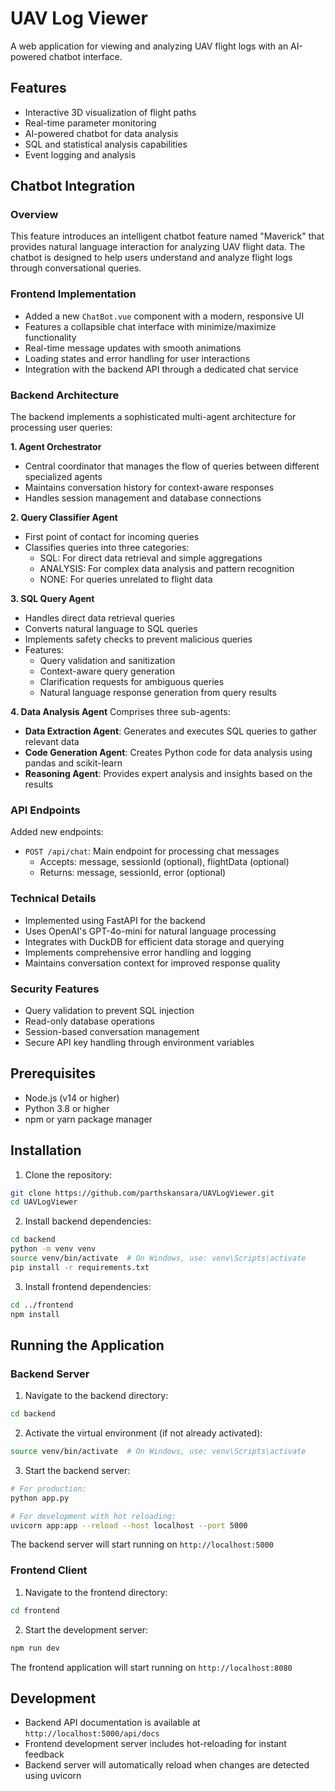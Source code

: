# UAV Log Viewer

A web application for viewing and analyzing UAV flight logs with an AI-powered chatbot interface.

## Features

- Interactive 3D visualization of flight paths
- Real-time parameter monitoring
- AI-powered chatbot for data analysis
- SQL and statistical analysis capabilities
- Event logging and analysis

## Chatbot Integration

### Overview
This feature introduces an intelligent chatbot feature named "Maverick" that provides natural language interaction for analyzing UAV flight data. The chatbot is designed to help users understand and analyze flight logs through conversational queries.

### Frontend Implementation
- Added a new `ChatBot.vue` component with a modern, responsive UI
- Features a collapsible chat interface with minimize/maximize functionality
- Real-time message updates with smooth animations
- Loading states and error handling for user interactions
- Integration with the backend API through a dedicated chat service

### Backend Architecture
The backend implements a sophisticated multi-agent architecture for processing user queries:

**1. Agent Orchestrator**
- Central coordinator that manages the flow of queries between different specialized agents
- Maintains conversation history for context-aware responses
- Handles session management and database connections

**2. Query Classifier Agent**
- First point of contact for incoming queries
- Classifies queries into three categories:
  - SQL: For direct data retrieval and simple aggregations
  - ANALYSIS: For complex data analysis and pattern recognition
  - NONE: For queries unrelated to flight data

**3. SQL Query Agent**
- Handles direct data retrieval queries
- Converts natural language to SQL queries
- Implements safety checks to prevent malicious queries
- Features:
  - Query validation and sanitization
  - Context-aware query generation
  - Clarification requests for ambiguous queries
  - Natural language response generation from query results

**4. Data Analysis Agent**
Comprises three sub-agents:
- **Data Extraction Agent**: Generates and executes SQL queries to gather relevant data
- **Code Generation Agent**: Creates Python code for data analysis using pandas and scikit-learn
- **Reasoning Agent**: Provides expert analysis and insights based on the results

### API Endpoints
Added new endpoints:
- `POST /api/chat`: Main endpoint for processing chat messages
  - Accepts: message, sessionId (optional), flightData (optional)
  - Returns: message, sessionId, error (optional)

### Technical Details
- Implemented using FastAPI for the backend
- Uses OpenAI's GPT-4o-mini for natural language processing
- Integrates with DuckDB for efficient data storage and querying
- Implements comprehensive error handling and logging
- Maintains conversation context for improved response quality

### Security Features
- Query validation to prevent SQL injection
- Read-only database operations
- Session-based conversation management
- Secure API key handling through environment variables

## Prerequisites

- Node.js (v14 or higher)
- Python 3.8 or higher
- npm or yarn package manager

## Installation

1. Clone the repository:
```bash
git clone https://github.com/parthskansara/UAVLogViewer.git
cd UAVLogViewer
```

2. Install backend dependencies:
```bash
cd backend
python -m venv venv
source venv/bin/activate  # On Windows, use: venv\Scripts\activate
pip install -r requirements.txt
```

3. Install frontend dependencies:
```bash
cd ../frontend
npm install
```

## Running the Application

### Backend Server

1. Navigate to the backend directory:
```bash
cd backend
```

2. Activate the virtual environment (if not already activated):
```bash
source venv/bin/activate  # On Windows, use: venv\Scripts\activate
```

3. Start the backend server:
```bash
# For production:
python app.py

# For development with hot reloading:
uvicorn app:app --reload --host localhost --port 5000
```
The backend server will start running on `http://localhost:5000`

### Frontend Client

1. Navigate to the frontend directory:
```bash
cd frontend
```

2. Start the development server:
```bash
npm run dev
```
The frontend application will start running on `http://localhost:8080`

## Development

- Backend API documentation is available at `http://localhost:5000/api/docs`
- Frontend development server includes hot-reloading for instant feedback
- Backend server will automatically reload when changes are detected using uvicorn




